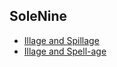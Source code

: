 ## SoleNine
 - [Illage and Spillage](https://www.curseforge.com/minecraft/mc-mods/illage-and-spillage-finally-ported)
 - [Illage and Spell-age](https://www.curseforge.com/minecraft/mc-mods/illage-and-spell-age)